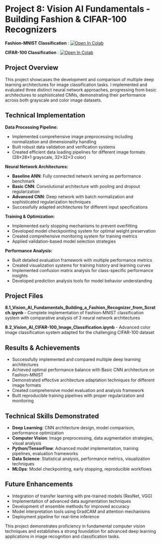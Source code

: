 # Project 8: Vision AI Fundamentals - Building Fashion & CIFAR-100 Recognizers

**Fashion-MNIST Classification** : [![Open In Colab](https://colab.research.google.com/assets/colab-badge.svg)](https://colab.research.google.com/drive/1Ay-ezsZ2u2RN6XEydlVMDFjahI8xfU3r)

**CIFAR-100 Classification** : [![Open In Colab](https://colab.research.google.com/assets/colab-badge.svg)](https://colab.research.google.com/drive/1Mm2FnxcBebyJOF-w-sqMQuwo3BnSFuS6) 

## Project Overview
This project showcases the development and comparison of multiple deep learning architectures for image classification tasks. I implemented and evaluated three distinct neural network approaches, progressing from basic architectures to sophisticated CNNs, demonstrating their performance across both grayscale and color image datasets.

## Technical Implementation
**Data Processing Pipeline:**
- Implemented comprehensive image preprocessing including normalization and dimensionality handling
- Built robust data validation and verification systems
- Created efficient data loading pipelines for different image formats (28×28×1 grayscale, 32×32×3 color)

**Neural Network Architectures:**
- **Baseline ANN**: Fully connected network serving as performance benchmark
- **Basic CNN**: Convolutional architecture with pooling and dropout regularization
- **Advanced CNN**: Deep network with batch normalization and sophisticated regularization techniques
- Successfully adapted architectures for different input specifications

**Training & Optimization:**
- Implemented early stopping mechanisms to prevent overfitting
- Developed model checkpointing system for optimal weight preservation
- Created comprehensive monitoring system for training metrics
- Applied validation-based model selection strategies

**Performance Analysis:**
- Built detailed evaluation framework with multiple performance metrics
- Created visualization systems for training history and learning curves
- Implemented confusion matrix analysis for class-specific performance insights
- Developed prediction analysis tools for model behavior understanding

## Project Files
**8.1_Vision_AI_Fundamentals_Building_a_Fashion_Recognizer_from_Scratch.ipynb** - Complete implementation of Fashion-MNIST classification system with comparative analysis of 3 neural network architectures

**8.2_Vision_AI_CIFAR-100_Image_Classification.ipynb** - Advanced color image classification system adapted for the challenging CIFAR-100 dataset

## Results & Achievements
- Successfully implemented and compared multiple deep learning architectures
- Achieved optimal performance balance with Basic CNN architecture on Fashion-MNIST
- Demonstrated effective architecture adaptation techniques for different image formats
- Created comprehensive model evaluation and analysis framework
- Built reproducible training pipelines with proper regularization and monitoring

## Technical Skills Demonstrated
- **Deep Learning**: CNN architecture design, model comparison, performance optimization
- **Computer Vision**: Image preprocessing, data augmentation strategies, visual analysis
- **Python/TensorFlow**: Advanced model implementation, training pipelines, evaluation frameworks
- **Data Science**: Statistical analysis, performance metrics, visualization techniques
- **MLOps**: Model checkpointing, early stopping, reproducible workflows

## Future Enhancements
- Integration of transfer learning with pre-trained models (ResNet, VGG)
- Implementation of advanced data augmentation techniques
- Development of ensemble methods for improved accuracy
- Model interpretation tools using GradCAM and attention mechanisms
- Deployment pipeline for real-time inference

This project demonstrates proficiency in fundamental computer vision techniques and establishes a strong foundation for advanced deep learning applications in image recognition and classification tasks.